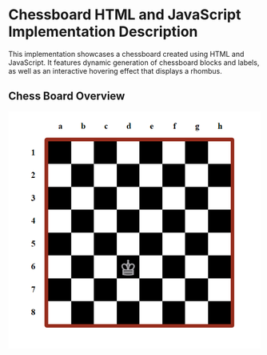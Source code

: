 # Chessboard HTML and JavaScript Implementation Description

This implementation showcases a chessboard created using HTML and JavaScript. It features dynamic generation of chessboard blocks and labels, as well as an interactive hovering effect that displays a rhombus.

## Chess Board Overview

![Chessboard](./assets/images/ChessBoardOverview.png)

